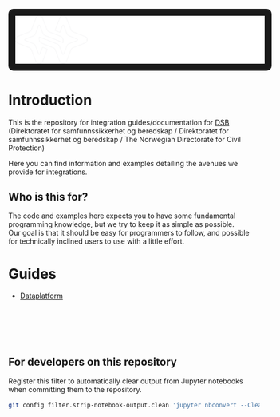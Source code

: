 <img
    src="./assets/images/DSB__Logo_Navnetrekk_Hvit.svg"
    style="
        background: #1A1A1A;
        padding: 1em;
        border-radius: 10px;
        max-width: 500px;
    "
/>

# Introduction
This is the repository for integration guides/documentation for [DSB](https://www.dsb.no/)
<br>(Direktoratet for samfunnssikkerhet og beredskap / Direktoratet for samfunnssikkerhet og beredskap / The Norwegian Directorate for Civil Protection)

Here you can find information and examples detailing the avenues we provide for integrations.

## Who is this for?

The code and examples here expects you to have some fundamental programming knowledge, but we try to keep it as simple as possible.
<br>Our goal is that it should be easy for programmers to follow, and possible for technically inclined users to use with a little effort.

# Guides
- [Dataplatform](./dataplatform/README.md)

<br><br><br><br>
## For developers on this repository
Register this filter to automatically clear output from Jupyter notebooks when committing them to the repository.
``` bash
git config filter.strip-notebook-output.clean 'jupyter nbconvert --ClearOutputPreprocessor.enabled=True --to=notebook --stdin --stdout --log-level=ERROR'  
```